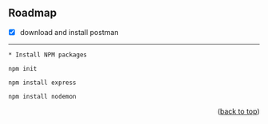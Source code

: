 ## Roadmap

- [x] download and install postman
---
`* Install NPM packages`
   ```
   npm init
   ```
   ```
   npm install express
   ```
   ```
   npm install nodemon
   ```
<p align="right">(<a href="#top">back to top</a>)</p>
